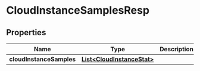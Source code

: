 # CloudInstanceSamplesResp

## Properties
Name | Type | Description | Notes
------------ | ------------- | ------------- | -------------
**cloudInstanceSamples** | [**List&lt;CloudInstanceStat&gt;**](CloudInstanceStat.md) |  |  [optional]

